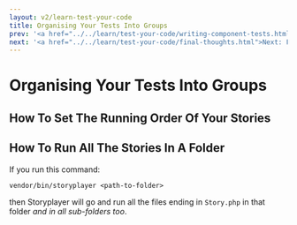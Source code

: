 ```yaml
---
layout: v2/learn-test-your-code
title: Organising Your Tests Into Groups
prev: '<a href="../../learn/test-your-code/writing-component-tests.html">Prev: Writing Component Tests</a>'
next: '<a href="../../learn/test-your-code/final-thoughts.html">Next: Final Thoughts</a>'
---
```

# Organising Your Tests Into Groups

## How To Set The Running Order Of Your Stories

## How To Run All The Stories In A Folder

If you run this command:

    vendor/bin/storyplayer <path-to-folder>

then Storyplayer will go and run all the files ending in `Story.php` in that folder _and in all sub-folders too_.